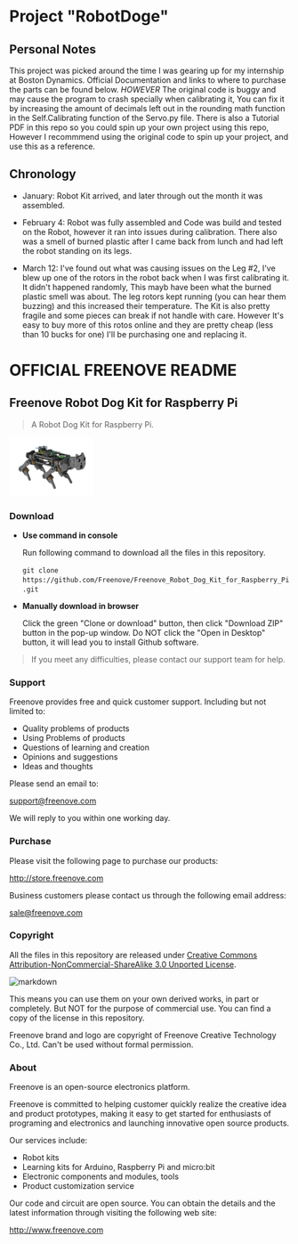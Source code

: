 # Project "RobotDoge" 

## Personal Notes

This project was picked around the time I was gearing up for my internship at Boston Dynamics. Official Documentation and links to where to purchase the parts can be found below. *HOWEVER* The original code is buggy and may cause the program to crash specially when calibrating it, You can fix it by increasing the amount of decimals left out in the rounding math function in the Self.Calibrating function of the Servo.py file. There is also a Tutorial PDF in this repo so you could spin up your own project using this repo, However I recommmend using the original code to spin up your project, and use this as a reference.


## Chronology

- January: Robot Kit arrived, and later through out the month it was assembled.

- February 4: Robot was fully assembled and Code was build and tested on the Robot, however it ran into issues during calibration. There also was a smell of burned plastic after I came back from lunch and had left the robot standing on its legs.

- March 12: I've found out what was causing issues on the Leg #2, I've blew up one of the rotors in the robot back when I was first calibrating it. It didn't happened randomly, This mayb have been what the burned plastic smell was about. The leg rotors kept running (you can hear them buzzing) and this increased their temperature. The Kit is also pretty fragile and some pieces can break if not handle with care. However It's easy to buy more of this rotos online and they are pretty cheap (less than 10 bucks for one) I'll be purchasing one and replacing it.


# OFFICIAL FREENOVE README

## Freenove Robot Dog Kit for Raspberry Pi

> A Robot Dog Kit for Raspberry Pi.

<img src='Picture/icon.png' width='30%'/>

### Download

* **Use command in console**

	Run following command to download all the files in this repository.

	`git clone https://github.com/Freenove/Freenove_Robot_Dog_Kit_for_Raspberry_Pi.git`

* **Manually download in browser**

	Click the green "Clone or download" button, then click "Download ZIP" button in the pop-up window.
	Do NOT click the "Open in Desktop" button, it will lead you to install Github software.

> If you meet any difficulties, please contact our support team for help.

### Support

Freenove provides free and quick customer support. Including but not limited to:

* Quality problems of products
* Using Problems of products
* Questions of learning and creation
* Opinions and suggestions
* Ideas and thoughts

Please send an email to:

[support@freenove.com](mailto:support@freenove.com)

We will reply to you within one working day.

### Purchase

Please visit the following page to purchase our products:

http://store.freenove.com

Business customers please contact us through the following email address:

[sale@freenove.com](mailto:sale@freenove.com)

### Copyright

All the files in this repository are released under [Creative Commons Attribution-NonCommercial-ShareAlike 3.0 Unported License](http://creativecommons.org/licenses/by-nc-sa/3.0/).

![markdown](https://i.creativecommons.org/l/by-nc-sa/3.0/88x31.png)

This means you can use them on your own derived works, in part or completely. But NOT for the purpose of commercial use.
You can find a copy of the license in this repository.

Freenove brand and logo are copyright of Freenove Creative Technology Co., Ltd. Can't be used without formal permission.


### About

Freenove is an open-source electronics platform.

Freenove is committed to helping customer quickly realize the creative idea and product prototypes, making it easy to get started for enthusiasts of programing and electronics and launching innovative open source products.

Our services include:

* Robot kits
* Learning kits for Arduino, Raspberry Pi and micro:bit
* Electronic components and modules, tools
* Product customization service

Our code and circuit are open source. You can obtain the details and the latest information through visiting the following web site:

http://www.freenove.com
